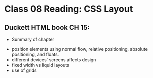 # Class 08 Reading: CSS Layout
## Duckett HTML book CH 15: 
* Summary of chapter
- position elements using normal flow, relative positioning, absolute positioning, and floats.
- different devices' screens affects design
- fixed width vs liquid layouts
- use of grids
